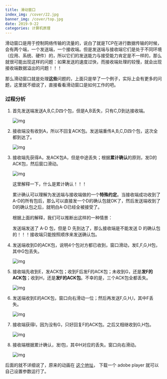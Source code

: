 ```yaml
---
title: 滑动窗口
index_img: /cover/22.jpg
banner_img: /cover/top.jpg
date: 2019-9-22
categories: 计算机原理
---
```




滑动窗口是用于控制网络传输的流量的，说白了就是TCP在进行数据传输的时候，会有两个端，一个发送端，一个接收端。但是发送端与接收端它们是处于不同环境（应用、系统、硬件）的，所以它们的发送能力与接受能力肯定是不一样的，那么就很可能出现这样的问题：如果发送的速度过快，而接收端处理的较慢，就会出现接收端数据溢出的问题！！！

那么滑动窗口就是处理**这些**问题的，上面只是举了一个例子，实际上会有更多的问题，这里就不细说了，直接看看滑动窗口是如何工作的吧。



### 过程分析

1. 首先发送端发送A,B,C,D四个包，但是A,B丢失，只有C,D到达接收端。 

   ![img](https://c1.staticflickr.com/1/955/42138740462_ed4ce64c1b_b.jpg)

2. 接收端没有收到A，所以不回复ACK包。发送端重传A,B,C,D四个包，这次全都到达了。

   ![img](https://c1.staticflickr.com/1/949/42138740402_dbbbf52c8c_b.jpg)

3. 接收端先获得A，发ACK包A，但是中途丢失；根据**累计确认**的原则，发D的ACK包，然后窗口滑动。

   ![img](https://c1.staticflickr.com/1/904/27313728687_a5673da755_b.jpg)

   这里解释一下，什么是累计确认！！！

   累计确认可以理解为发送端与接收端做的一个**特殊约定**。当接收端成功收到了 A-D的所有包后，那么可以直接发一个D的确认包就OK了，然后发送端收到了D的确认包之后，就明白A-D已经全被接受了。

   根据上面的解释，我们可以推断出这样的一种情景：

   发送端发送了 A-D 包，但是 D 先到达了，那么接收端是不能发送 D 的确认包的！！！接收端只能按照顺序来发送确认包。

4. 发送端收到D的ACK包，说明4个包对方都已收到，窗口滑动，发E,F,G,H包，其中G包丢失。

   ![img](https://c1.staticflickr.com/1/951/27313728577_04e0867716_b.jpg)

5. 接收端先收到E，发ACK包；收到F后发F的ACK包；未收到G，还是**发F的ACK包**；收到H，还是**发F的ACK包**。不幸的是，三个ACK包全都丢失。 

   ![img](https://c1.staticflickr.com/1/952/27313728427_a5b7d4b107_b.jpg)

6. 发送端收到E的ACK包，窗口向右滑动一位；然后再发送F,G,H,I，其中F丢失。 

   ![img](https://c1.staticflickr.com/1/944/27313728297_65698014e9_b.jpg)

7. 接收端获得I，因为没有G，只好回复F的ACK包。之后又相继收到G,H包。 

   ![img](https://c1.staticflickr.com/1/973/28312507728_96c5813bee_b.jpg)

8. 接收端根据累计确认，发I包，其中H对应的丢失。窗口向右滑动。 

   ![img](https://c1.staticflickr.com/1/824/41284211495_31f906941b_b.jpg)

后面的就不详细说了，原来的动画在 [这个地址](http://www.exa.unicen.edu.ar/catedras/comdat1/material/Filminas3_Practico3.swf)， 下载一个 adobe player 就可以自己设置参数运行了。


